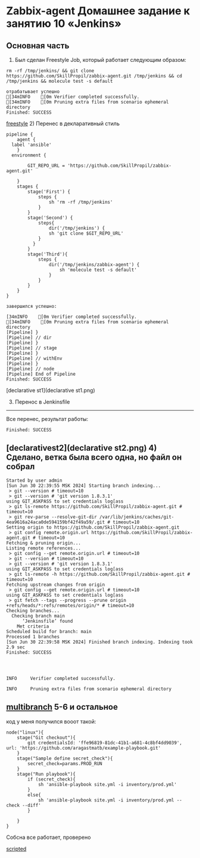 Zabbix-agent Домашнее задание к занятию 10 «Jenkins»
=========

Основная часть
------------
1) Был сделан Freestyle Job, который работает следующим образом:
```
rm -rf /tmp/jenkins/ && git clone https://github.com/SkillPropil/zabbix-agent.git /tmp/jenkins && cd /tmp/jenkins && molecule test -s default

отрабатывает успешно
[34mINFO    [0m Verifier completed successfully.
[34mINFO    [0m Pruning extra files from scenario ephemeral directory
Finished: SUCCESS
```
[freestyle](freestyle.png)
2) Перенес в декларативный стиль 

```
pipeline {
    agent {
  label 'ansible'
    }
  environment {
        
        GIT_REPO_URL = 'https://github.com/SkillPropil/zabbix-agent.git'

    }
    stages {
        stage('First') {
            steps {
                sh 'rm -rf /tmp/jenkins'
            }
        }
        stage('Second') {
            steps{
                dir('/tmp/jenkins') {
                sh 'git clone $GIT_REPO_URL'
            }
          }
        }
        stage('Third'){
            steps {
                dir('/tmp/jenkins/zabbix-agent') {
                    sh 'molecule test -s default'
                }
            }
        }
    }
}

завершился успешно:

[34mINFO    [0m Verifier completed successfully.
[34mINFO    [0m Pruning extra files from scenario ephemeral directory
[Pipeline] }
[Pipeline] // dir
[Pipeline] }
[Pipeline] // stage
[Pipeline] }
[Pipeline] // withEnv
[Pipeline] }
[Pipeline] // node
[Pipeline] End of Pipeline
Finished: SUCCESS
```
[declarative st1](declarative st1.png)

3) Перенос в Jenkinsfile
--------------

Все перенес, результат работы:

```
Finished: SUCCESS

```
[declarativest2](declarative st2.png)
4) Сделано, ветка была всего одна, но файл он собрал
------------

```
Started by user admin
[Sun Jun 30 22:39:55 MSK 2024] Starting branch indexing...
 > git --version # timeout=10
 > git --version # 'git version 1.8.3.1'
using GIT_ASKPASS to set credentials log[ass
 > git ls-remote https://github.com/SkillPropil/zabbix-agent.git # timeout=10
 > git rev-parse --resolve-git-dir /var/lib/jenkins/caches/git-4ea9616a24aca0de594159bf42f49a59/.git # timeout=10
Setting origin to https://github.com/SkillPropil/zabbix-agent.git
 > git config remote.origin.url https://github.com/SkillPropil/zabbix-agent.git # timeout=10
Fetching & pruning origin...
Listing remote references...
 > git config --get remote.origin.url # timeout=10
 > git --version # timeout=10
 > git --version # 'git version 1.8.3.1'
using GIT_ASKPASS to set credentials log[ass
 > git ls-remote -h https://github.com/SkillPropil/zabbix-agent.git # timeout=10
Fetching upstream changes from origin
 > git config --get remote.origin.url # timeout=10
using GIT_ASKPASS to set credentials log[ass
 > git fetch --tags --progress --prune origin +refs/heads/*:refs/remotes/origin/* # timeout=10
Checking branches...
  Checking branch main
      ‘Jenkinsfile’ found
    Met criteria
Scheduled build for branch: main
Processed 1 branches
[Sun Jun 30 22:39:58 MSK 2024] Finished branch indexing. Indexing took 2.9 sec
Finished: SUCCESS




INFO     Verifier completed successfully.

INFO     Pruning extra files from scenario ephemeral directory

```
[multibranch](multibranch.png)
5-6 и остальное
------------
код у меня получился вооот такой:

```
node("linux"){
    stage("Git checkout"){
        git credentialsId: 'ffe96819-81dc-41b1-a681-4c8bf4dd9039', url: 'https://github.com/aragastmatb/example-playbook.git'
    }
    stage("Sample define secret_check"){
        secret_check=params.PROD_RUN
    }
    stage("Run playbook"){
        if (secret_check){
            sh 'ansible-playbook site.yml -i inventory/prod.yml'
        }
        else{
            sh 'ansible-playbook site.yml -i inventory/prod.yml --check --diff'
        }
        
    }
}
```
Собсна все работает, проверено

[scripted](scripted.png)
